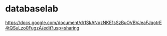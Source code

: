 # databaselab
https://docs.google.com/document/d/1SkANqzNKE1sSzBuOVBVJeaFJqotrE4tQSuLzo0FugzA/edit?usp=sharing
